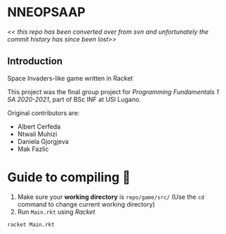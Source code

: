 # NNEOPSAAP
_<< this repo has been converted over from svn and unfortunately the commit history has since been lost>>_

## Introduction
Space Invaders-like game written in Racket

This project was the final group project for _Programming Fundamentals 1 SA 2020-2021_, part of BSc INF at USI Lugano.

Original contributors are:
- Albert Cerfeda
- Ntwali Muhizi
- Daniela Gjorgjeva 
- Mak Fazlic

# Guide to compiling :rocket:
1. Make sure your **working directory** is `repo/game/src/`
(Use the `cd` command to change current working directory)
2. Run `Main.rkt` using _Racket_
```bash
racket Main.rkt
```
